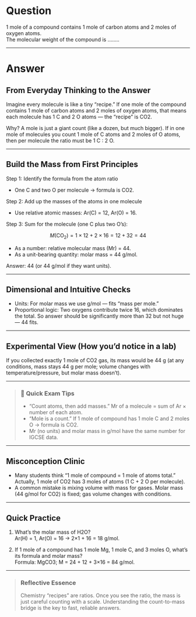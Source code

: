 # Question
1 mole of a compound contains 1 mole of carbon atoms and 2 moles of oxygen atoms.  
The molecular weight of the compound is ........

---
# Answer


## From Everyday Thinking to the Answer

Imagine every molecule is like a tiny “recipe.” If one mole of the compound contains 1 mole of carbon atoms and 2 moles of oxygen atoms, that means each molecule has 1 C and 2 O atoms — the “recipe” is CO2.

Why? A mole is just a giant count (like a dozen, but much bigger). If in one mole of molecules you count 1 mole of C atoms and 2 moles of O atoms, then per molecule the ratio must be 1 C : 2 O.

---

## Build the Mass from First Principles

Step 1: Identify the formula from the atom ratio  
- One C and two O per molecule → formula is CO2.

Step 2: Add up the masses of the atoms in one molecule  
- Use relative atomic masses: Ar(C) = 12, Ar(O) = 16.

Step 3: Sum for the molecule (one C plus two O’s):
```math
M(\mathrm{CO_2}) = 1 \times 12 + 2 \times 16 = 12 + 32 = 44
```

- As a number: relative molecular mass (Mr) = 44.
- As a unit-bearing quantity: molar mass = 44 g/mol.

Answer: 44 (or 44 g/mol if they want units).

---

## Dimensional and Intuitive Checks

- Units: For molar mass we use g/mol — fits “mass per mole.”
- Proportional logic: Two oxygens contribute twice 16, which dominates the total. So answer should be significantly more than 32 but not huge — 44 fits.

---

## Experimental View (How you’d notice in a lab)
If you collected exactly 1 mole of CO2 gas, its mass would be 44 g (at any conditions, mass stays 44 g per mole; volume changes with temperature/pressure, but molar mass doesn’t).

---

> ### 🧠 Quick Exam Tips
> - “Count atoms, then add masses.” Mr of a molecule = sum of Ar × number of each atom.
> - “Mole is a count.” If 1 mole of compound has 1 mole C and 2 moles O → formula is CO2.
> - Mr (no units) and molar mass in g/mol have the same number for IGCSE data.

---

## Misconception Clinic
- Many students think “1 mole of compound = 1 mole of atoms total.” Actually, 1 mole of CO2 has 3 moles of atoms (1 C + 2 O per molecule).
- A common mistake is mixing volume with mass for gases. Molar mass (44 g/mol for CO2) is fixed; gas volume changes with conditions.

---

## Quick Practice
1) What’s the molar mass of H2O?  
Ar(H) = 1, Ar(O) = 16 → 2×1 + 16 = 18 g/mol.

2) If 1 mole of a compound has 1 mole Mg, 1 mole C, and 3 moles O, what’s its formula and molar mass?  
Formula: MgCO3; M = 24 + 12 + 3×16 = 84 g/mol.

---

> ### Reflective Essence
> Chemistry “recipes” are ratios. Once you see the ratio, the mass is just careful counting with a scale. Understanding the count-to-mass bridge is the key to fast, reliable answers.
